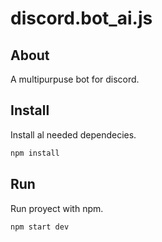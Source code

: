 # discord.bot_ai.js
## About
A multipurpuse bot for discord.
## Install
Install al needed dependecies.
```bash
npm install
```
## Run
Run proyect with npm.
```bash
npm start dev
```